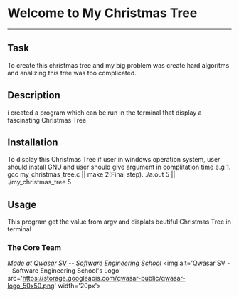 # Welcome to My Christmas Tree
***

## Task
To create this christmas tree and my big problem was  create hard algoritms and  analizing this tree was too complicated. 

## Description
i created a program which can be run in the terminal that display a fascinating Christmas Tree

## Installation
To display this Christmas Tree if user in windows operation system, user should install GNU and user should give argument in complitation time
e.g
    1. gcc my_christmas_tree.c || make
    2(Final step). ./a.out 5  || ./my_christmas_tree 5

## Usage
This program get the value from argv and displats beutiful Christmas Tree in terminal

### The Core Team


<span><i>Made at <a href='https://qwasar.io'>Qwasar SV -- Software Engineering School</a></i></span>
<span><img alt='Qwasar SV -- Software Engineering School's Logo' src='https://storage.googleapis.com/qwasar-public/qwasar-logo_50x50.png' width='20px'></span>
